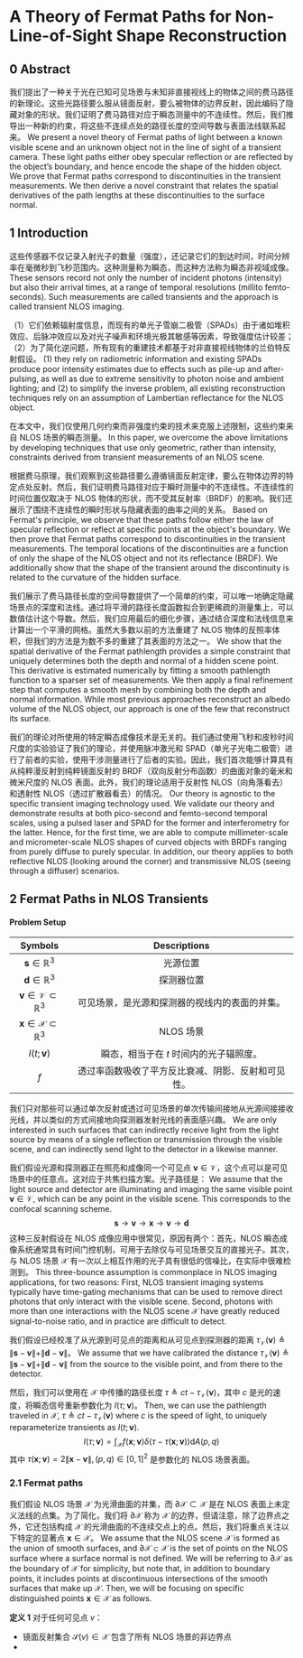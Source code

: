 # A Theory of Fermat Paths for Non-Line-of-Sight Shape Reconstruction

## 0 Abstract

我们提出了一种关于光在已知可见场景与未知非直接视线上的物体之间的费马路径的新理论。这些光路径要么服从镜面反射，要么被物体的边界反射，因此编码了隐藏对象的形状。我们证明了费马路径对应于瞬态测量中的不连续性。然后，我们推导出一种新的约束，将这些不连续点处的路径长度的空间导数与表面法线联系起来。
We present a novel theory of Fermat paths of light between a known visible scene and an unknown object not in the line of sight of a transient camera. These light paths either obey specular reflection or are reflected by the object’s boundary, and hence encode the shape of the hidden object. We prove that Fermat paths correspond to discontinuities in the transient measurements. We then derive a novel constraint that relates the spatial derivatives of the path lengths at these discontinuities to the surface normal.

## 1 Introduction

这些传感器不仅记录入射光子的数量（强度），还记录它们的到达时间，时间分辨率在毫微秒到飞秒范围内。这种测量称为瞬态，而这种方法称为瞬态非视域成像。
These sensors record not only the number of incident photons (intensity) but also their arrival times, at a range of temporal resolutions (millito femto-seconds). Such measurements are called transients and the approach is called transient NLOS imaging.

（1）它们依赖辐射度信息，而现有的单光子雪崩二极管（SPADs）由于诸如堆积效应、后脉冲效应以及对光子噪声和环境光极其敏感等因素，导致强度估计较差；（2）为了简化逆问题，所有现有的重建技术都基于对非直接视线物体的兰伯特反射假设。
(1) they rely on radiometric information and existing SPADs produce poor intensity estimates due to effects such as pile-up and after-pulsing, as well as due to extreme sensitivity to photon noise and ambient lighting; and (2) to simplify the inverse problem, all existing reconstruction techniques rely on an assumption of Lambertian reflectance for the NLOS object.

在本文中，我们仅使用几何约束而非强度约束的技术来克服上述限制，这些约束来自 NLOS 场景的瞬态测量。
In this paper, we overcome the above limitations by developing techniques that use only geometric, rather than intensity, constraints derived from transient measurements of an NLOS scene.

根据费马原理，我们观察到这些路径要么遵循镜面反射定律，要么在物体边界的特定点处反射。然后，我们证明费马路径对应于瞬时测量中的不连续性。不连续性的时间位置仅取决于 NLOS 物体的形状，而不受其反射率（BRDF）的影响。我们还展示了围绕不连续性的瞬时形状与隐藏表面的曲率之间的关系。
Based on Fermat's principle, we observe that these paths follow either the law of specular reflection or reflect at specific points at the object's boundary. We then prove that Fermat paths correspond to discontinuities in the transient measurements. The temporal locations of the discontinuities are a function of only the shape of the NLOS object and not its reflectance (BRDF). We additionally show that the shape of the transient around the discontinuity is related to the curvature of the hidden surface.

我们展示了费马路径长度的空间导数提供了一个简单的约束，可以唯一地确定隐藏场景点的深度和法线。通过将平滑的路径长度函数拟合到更稀疏的测量集上，可以数值估计这个导数。然后，我们应用最后的细化步骤，通过结合深度和法线信息来计算出一个平滑的网格。虽然大多数以前的方法重建了 NLOS 物体的反照率体积，但我们的方法是为数不多的重建了其表面的方法之一。
We show that the spatial derivative of the Fermat pathlength provides a simple constraint that uniquely determines both the depth and normal of a hidden scene point. This derivative is estimated numerically by fitting a smooth pathlength function to a sparser set of measurements. We then apply a final refinement step that computes a smooth mesh by combining both the depth and normal information. While most previous approaches reconstruct an albedo volume of the NLOS object, our approach is one of the few that reconstruct its surface.

我们的理论对所使用的特定瞬态成像技术是无关的。我们通过使用飞秒和皮秒时间尺度的实验验证了我们的理论，并使用脉冲激光和 SPAD（单光子光电二极管）进行了前者的实验，使用干涉测量进行了后者的实验。因此，我们首次能够计算具有从纯粹漫反射到纯粹镜面反射的 BRDF（双向反射分布函数）的曲面对象的毫米和微米尺度的 NLOS 表面。此外，我们的理论适用于反射性 NLOS（向角落看去）和透射性 NLOS（透过扩散器看去）的情况。
Our theory is agnostic to the specific transient imaging technology used. We validate our theory and demonstrate results at both pico-second and femto-second temporal scales, using a pulsed laser and SPAD for the former and interferometry for the latter. Hence, for the first time, we are able to compute millimeter-scale and micrometer-scale NLOS shapes of curved objects with BRDFs ranging from purely diffuse to purely specular. In addition, our theory applies to both reflective NLOS (looking around the corner) and transmissive NLOS (seeing through a diffuser) scenarios.

## 2 Fermat Paths in NLOS Transients

#### Problem Setup

|                    Symbols                    |                    Descriptions                    |
| :-------------------------------------------: | :------------------------------------------------: |
|          $\mathbf{s}\in\mathbb{R}^3$          |                      光源位置                      |
|          $\mathbf{d}\in\mathbb{R}^3$          |                     探测器位置                     |
| $\mathbf{v}\in\mathcal{V}\subset\mathbb{R}^3$ |   可见场景，是光源和探测器的视线内的表面的并集。   |
| $\mathbf{x}\in\mathcal{X}\subset\mathbb{R}^3$ |                     NLOS 场景                      |
|               $I(t;\mathbf{v})$               |      瞬态，相当于在 $t$ 时间内的光子辐照度。       |
|                      $f$                      | 透过率函数吸收了平方反比衰减、阴影、反射和可见性。 |

我们只对那些可以通过单次反射或透过可见场景的单次传输间接地从光源间接接收光线，并以类似的方式间接地向探测器发射光线的表面感兴趣。
We are only interested in such surfaces that can indirectly receive light from the light source by means of a single reflection or transmission through the visible scene, and can indirectly send light to the detector in a likewise manner.

我们假设光源和探测器正在照亮和成像同一个可见点 $\mathbf{v}\in\mathcal{V}$，这个点可以是可见场景中的任意点。这对应于共焦扫描方案。光子路径是：
We assume that the light source and detector are illuminating and imaging the same visible point $\mathbf{v}\in\mathcal{V}$, which can be any point in the visible scene. This corresponds to the confocal scanning scheme. 
$$
\mathbf{s}\to\mathbf{v}\to\mathbf{x}\to\mathbf{v}\to\mathbf{d}
$$
这种三反射假设在 NLOS 成像应用中很常见，原因有两个：首先，NLOS 瞬态成像系统通常具有时间门控机制，可用于去除仅与可见场景交互的直接光子。其次，与 NLOS 场景 $\mathcal{X}$ 有一次以上相互作用的光子具有很低的信噪比，在实际中很难检测到。
This three-bounce assumption is commonplace in NLOS imaging applications, for two reasons: First, NLOS transient imaging systems typically have time-gating mechanisms that can be used to remove direct photons that only interact with the visible scene. Second, photons with more than one interactions with the NLOS scene $\mathcal{X}$ have greatly reduced signal-to-noise ratio, and in practice are difficult to detect.

我们假设已经校准了从光源到可见点的距离和从可见点到探测器的距离 $\tau_{\mathcal V}(\mathbf{v})\triangleq\|\mathbf{s}-\mathbf{v}\|+\|\mathbf{d}-\mathbf{v}\|$。
We assume that we have calibrated the distance $\tau_{\mathcal V}(\mathbf{v})\triangleq\|\mathbf{s}-\mathbf{v}\|+\|\mathbf{d}-\mathbf{v}\|$ from the source to the visible point, and from there to the detector.

然后，我们可以使用在 $\mathcal{X}$ 中传播的路径长度 $\tau\triangleq ct-\tau_{\mathcal{V}}(\mathbf{v})$，其中 $c$ 是光的速度，将瞬态信号重新参数化为 $I(\tau;\mathbf{v})$。
Then, we can use the pathlength traveled in $\mathcal{X}$, $\tau\triangleq ct-\tau_{\mathcal{V}}(\mathbf{v})$ where $c$ is the speed of light, to uniquely reparameterize transients as $I(t;\mathbf{v})$.
$$
I(\tau;\mathbf{v})=\int_{\mathcal{X}}f(\mathbf{x};\mathbf{v})\delta(\tau-\tau(\mathbf{x};\mathbf{v}))\mathrm{d}A(p,q)\tag{1}
$$
其中 $\tau(\mathbf{x};\mathbf{v})=2\|\mathbf{x}-\mathbf{v}\|,(p,q)\in[0,1]^2$ 是参数化的 NLOS 场景表面。

### 2.1 Fermat paths

我们假设 NLOS 场景 $\mathcal{X}$ 为光滑曲面的并集，而 $\partial{\mathcal{X}}\subset\mathcal{X}$ 是在 NLOS 表面上未定义法线的点集。为了简化，我们将 $\partial{\mathcal{X}}$ 称为 $\mathcal{X}$ 的边界，但请注意，除了边界点之外，它还包括构成 $\mathcal{X}$ 的光滑曲面的不连续交点上的点。然后，我们将重点关注以下特定的显著点 $\mathbf{x}\in\mathcal{X}$。
We assume that the NLOS scene $\mathcal{X}$ is formed as the union of smooth surfaces, and $\partial{\mathcal{X}}\subset\mathcal{X}$ is the set of points on the NLOS surface where a surface normal is not defined. We will be referring to $\partial{\mathcal{X}}$ as the boundary of $\mathcal{X}$ for simplicity, but note that, in addition to boundary points, it includes points at discontinuous intersections of the smooth surfaces that make up $\mathcal{X}$. Then, we will be focusing on specific distinguished points $\mathbf{x}\in\mathcal{X}$ as follows.

**定义 1** 对于任何可见点 $v$：

- 镜面反射集合 $\mathcal S(v)\in\mathcal X$ 包含了所有 NLOS 场景的非边界点
- 































